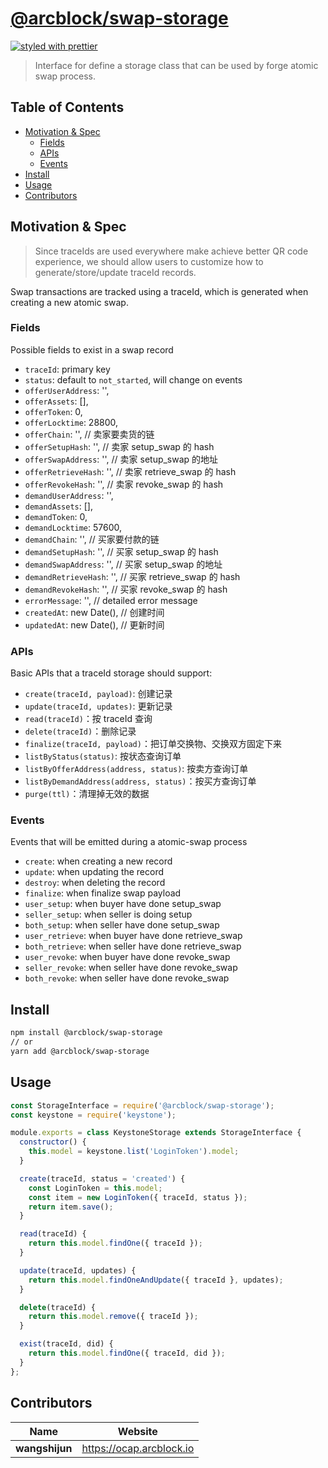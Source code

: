 # [**@arcblock/swap-storage**](https://github.com/arcblock/forge-js)

[![styled with prettier](https://img.shields.io/badge/styled_with-prettier-ff69b4.svg)](https://github.com/prettier/prettier)

> Interface for define a storage class that can be used by forge atomic swap process.


## Table of Contents

* [Motivation & Spec](#motivation--spec)
  * [Fields](#fields)
  * [APIs](#apis)
  * [Events](#events)
* [Install](#install)
* [Usage](#usage)
* [Contributors](#contributors)


## Motivation & Spec

> Since traceIds are used everywhere make achieve better QR code experience, we should allow users to customize how to generate/store/update traceId records.

Swap transactions are tracked using a traceId, which is generated when creating a new atomic swap.

### Fields

Possible fields to exist in a swap record

* `traceId`: primary key
* `status`: default to `not_started`, will change on events
* `offerUserAddress`: '',
* `offerAssets`: \[],
* `offerToken`: 0,
* `offerLocktime`: 28800,
* `offerChain`: '', // 卖家要卖货的链
* `offerSetupHash`: '', // 卖家 setup_swap 的 hash
* `offerSwapAddress`: '', // 卖家 setup_swap 的地址
* `offerRetrieveHash`: '', // 卖家 retrieve_swap 的 hash
* `offerRevokeHash`: '', // 卖家 revoke_swap 的 hash
* `demandUserAddress`: '',
* `demandAssets`: \[],
* `demandToken`: 0,
* `demandLocktime`: 57600,
* `demandChain`: '', // 买家要付款的链
* `demandSetupHash`: '', // 买家 setup_swap 的 hash
* `demandSwapAddress`: '', // 买家 setup_swap 的地址
* `demandRetrieveHash`: '', // 买家 retrieve_swap 的 hash
* `demandRevokeHash`: '', // 买家 revoke_swap 的 hash
* `errorMessage`: '', // detailed error message
* `createdAt`: new Date(), // 创建时间
* `updatedAt`: new Date(), // 更新时间

### APIs

Basic APIs that a traceId storage should support:

* `create(traceId, payload)`: 创建记录
* `update(traceId, updates)`: 更新记录
* `read(traceId)`：按 traceId 查询
* `delete(traceId)`：删除记录
* `finalize(traceId, payload)`：把订单交换物、交换双方固定下来
* `listByStatus(status)`: 按状态查询订单
* `listByOfferAddress(address, status)`: 按卖方查询订单
* `listByDemandAddress(address, status)`：按买方查询订单
* `purge(ttl)`：清理掉无效的数据

### Events

Events that will be emitted during a atomic-swap process

* `create`: when creating a new record
* `update`: when updating the record
* `destroy`: when deleting the record
* `finalize`: when finalize swap payload
* `user_setup`: when buyer have done setup_swap
* `seller_setup`: when seller is doing setup
* `both_setup`: when seller have done setup_swap
* `user_retrieve`: when buyer have done retrieve_swap
* `both_retrieve`: when seller have done retrieve_swap
* `user_revoke`: when buyer have done revoke_swap
* `seller_revoke`: when seller have done revoke_swap
* `both_revoke`: when seller have done revoke_swap


## Install

```sh
npm install @arcblock/swap-storage
// or
yarn add @arcblock/swap-storage
```


## Usage

```js
const StorageInterface = require('@arcblock/swap-storage');
const keystone = require('keystone');

module.exports = class KeystoneStorage extends StorageInterface {
  constructor() {
    this.model = keystone.list('LoginToken').model;
  }

  create(traceId, status = 'created') {
    const LoginToken = this.model;
    const item = new LoginToken({ traceId, status });
    return item.save();
  }

  read(traceId) {
    return this.model.findOne({ traceId });
  }

  update(traceId, updates) {
    return this.model.findOneAndUpdate({ traceId }, updates);
  }

  delete(traceId) {
    return this.model.remove({ traceId });
  }

  exist(traceId, did) {
    return this.model.findOne({ traceId, did });
  }
};
```


## Contributors

| Name           | Website                    |
| -------------- | -------------------------- |
| **wangshijun** | <https://ocap.arcblock.io> |

